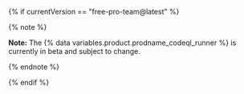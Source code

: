 {% if currentVersion == "free-pro-team@latest" %}

{% note %}

**Note:** The {% data variables.product.prodname_codeql_runner %} is currently in beta and subject to change.

{% endnote %}

{% endif %}

